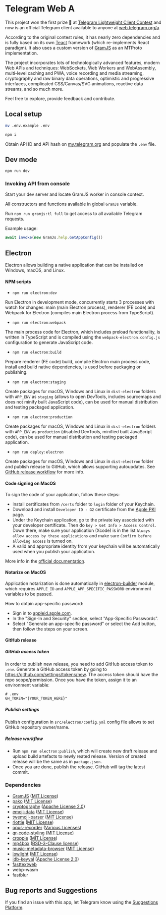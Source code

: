 # Telegram Web A

This project won the first prize 🥇 at [Telegram Lightweight Client Contest](https://contest.com/javascript-web-3) and now is an official Telegram client available to anyone at [web.telegram.org/a](https://web.telegram.org/a).

According to the original contest rules, it has nearly zero dependencies and is fully based on its own [Teact](https://github.com/Ajaxy/teact) framework (which re-implements React paradigm). It also uses a custom version of [GramJS](https://github.com/gram-js/gramjs) as an MTProto implementation.

The project incorporates lots of technologically advanced features, modern Web APIs and techniques: WebSockets, Web Workers and WebAssembly, multi-level caching and PWA, voice recording and media streaming, cryptography and raw binary data operations, optimistic and progressive interfaces, complicated CSS/Canvas/SVG animations, reactive data streams, and so much more.

Feel free to explore, provide feedback and contribute.

## Local setup

```sh
mv .env.example .env

npm i
```

Obtain API ID and API hash on [my.telegram.org](https://my.telegram.org) and populate the `.env` file.

## Dev mode

```sh
npm run dev
```

### Invoking API from console

Start your dev server and locate GramJS worker in console context.

All constructors and functions available in global `GramJs` variable.

Run `npm run gramjs:tl full` to get access to all available Telegram requests.

Example usage:
``` javascript
await invoke(new GramJs.help.GetAppConfig())
```

## Electron

Electron allows building a native application that can be installed on Windows, macOS, and Linux.

#### NPM scripts

- `npm run electron:dev`

Run Electron in development mode, concurrently starts 3 processes with watch for changes: main (main Electron process), renderer (FE code) and Webpack for Electron (compiles main Electron process from TypeScript).

- `npm run electron:webpack`

The main process code for Electron, which includes preload functionality, is written in TypeScript and is compiled using the `webpack-electron.config.js` configuration to generate JavaScript code.

- `npm run electron:build`

Prepare renderer (FE code) build, compile Electron main process code, install and build native dependencies, is used before packaging or publishing.

- `npm run electron:staging`

Create packages for macOS, Windows and Linux in `dist-electron` folders with `APP_ENV` as `staging` (allows to open DevTools, includes sourcemaps and does not minify built JavaScript code), can be used for manual distribution and testing packaged application.

- `npm run electron:production`

Create packages for macOS, Windows and Linux in `dist-electron` folders with `APP_ENV` as `production` (disabled DevTools, minified built JavaScript code), can be used for manual distribution and testing packaged application.

- `npm run deploy:electron`

Create packages for macOS, Windows and Linux in `dist-electron` folder and publish release to GitHub, which allows supporting autoupdates. See [GitHub release workflow](#github-release) for more info.

#### Code signing on MacOS

To sign the code of your application, follow these steps:

- Install certificates from `/certs` folder to `login` folder of your Keychain.
- Download and install `Developer ID - G2` certificate from the [Apple PKI](https://www.apple.com/certificateauthority/) page.
- Under the Keychain application, go to the private key associated with your developer certificate. Then do `key > Get Info > Access Control`. Down there, make sure your application (Xcode) is in the list `Always allow access by these applications` and make sure `Confirm before allowing access` is turned on.
- A valid and appropriate identity from your keychain will be automatically used when you publish your application.

More info in the [official documentation](https://www.electronjs.org/docs/latest/tutorial/code-signing).

#### Notarize on MacOS

Application notarization is done automatically in [electron-builder](https://github.com/electron-userland/electron-builder/) module, which requires `APPLE_ID` and `APPLE_APP_SPECIFIC_PASSWORD` environment variables to be passed.

How to obtain app-specific password:

- Sign in to [appleid.apple.com](appleid.apple.com).
- In the "Sign-In and Security" section, select "App-Specific Passwords".
- Select "Generate an app-specific password" or select the Add button, then follow the steps on your screen.

#### GitHub release

##### GitHub access token

In order to publish new release, you need to add GitHub access token to `.env`. Generate a GitHub access token by going to https://github.com/settings/tokens/new. The access token should have the repo scope/permission. Once you have the token, assign it to an environment variable:

```
# .env
GH_TOKEN="{YOUR_TOKEN_HERE}"
```

##### Publish settings

Publish configuration in `src/electron/config.yml` config file allows to set GitHub repository owner/name.

##### Release workflow

- Run `npm run electron:publish`, which will create new draft release and upload build artefacts to newly reated release. Version of created release will be the same as in `package.json`.
- Once you are done, publish the release. GitHub will tag the latest commit.

### Dependencies
* [GramJS](https://github.com/gram-js/gramjs) ([MIT License](https://github.com/gram-js/gramjs/blob/master/LICENSE))
* [pako](https://github.com/nodeca/pako) ([MIT License](https://github.com/nodeca/pako/blob/master/LICENSE))
* [cryptography](https://github.com/spalt08/cryptography) ([Apache License 2.0](https://github.com/spalt08/cryptography/blob/master/LICENSE))
* [emoji-data](https://github.com/iamcal/emoji-data) ([MIT License](https://github.com/iamcal/emoji-data/blob/master/LICENSE))
* [twemoji-parser](https://github.com/twitter/twemoji-parser) ([MIT License](https://github.com/twitter/twemoji-parser/blob/master/LICENSE.md))
* [rlottie](https://github.com/Samsung/rlottie) ([MIT License](https://github.com/Samsung/rlottie/blob/master/COPYING))
* [opus-recorder](https://github.com/chris-rudmin/opus-recorder) ([Various Licenses](https://github.com/chris-rudmin/opus-recorder/blob/master/LICENSE.md))
* [qr-code-styling](https://github.com/kozakdenys/qr-code-styling) ([MIT License](https://github.com/kozakdenys/qr-code-styling/blob/master/LICENSE))
* [croppie](https://github.com/Foliotek/Croppie) ([MIT License](https://github.com/Foliotek/Croppie/blob/master/LICENSE))
* [mp4box](https://github.com/gpac/mp4box.js) ([BSD-3-Clause license](https://github.com/gpac/mp4box.js/blob/master/LICENSE))
* [music-metadata-browser](https://github.com/Borewit/music-metadata-browser) ([MIT License](https://github.com/Borewit/music-metadata-browser/blob/master/LICENSE.txt))
* [lowlight](https://github.com/wooorm/lowlight) ([MIT License](https://github.com/wooorm/lowlight/blob/main/license))
* [idb-keyval](https://github.com/jakearchibald/idb-keyval) ([Apache License 2.0](https://github.com/jakearchibald/idb-keyval/blob/main/LICENCE))
* [fasttextweb](https://github.com/karmdesai/fastTextWeb)
* webp-wasm
* fastblur

## Bug reports and Suggestions
If you find an issue with this app, let Telegram know using the [Suggestions Platform](https://bugs.telegram.org/c/4002).
